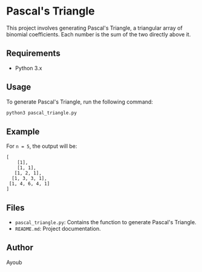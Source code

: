 # Pascal's Triangle

This project involves generating Pascal's Triangle, a triangular array of binomial coefficients. Each number is the sum of the two directly above it.

## Requirements

- Python 3.x

## Usage

To generate Pascal's Triangle, run the following command:

```bash
python3 pascal_triangle.py
```

## Example

For `n = 5`, the output will be:

```
[
    [1],
    [1, 1],
   [1, 2, 1],
  [1, 3, 3, 1],
 [1, 4, 6, 4, 1]
]
```

## Files

- `pascal_triangle.py`: Contains the function to generate Pascal's Triangle.
- `README.md`: Project documentation.

## Author

Ayoub
